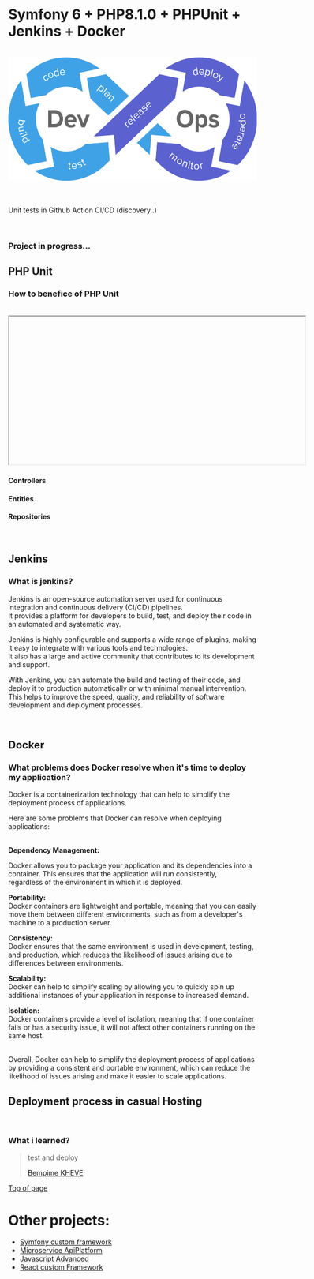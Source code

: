 # Symfony 6 + PHP8.1.0 + PHPUnit + Jenkins + Docker

<br/>
<div align="center"><img src="public/images/cicd-gotestr.png" height="250" alt="image"></div>

<br/>

<br/>

Unit tests in Github Action CI/CD (discovery..)
<br/>

<br/>

### Project in progress...

## PHP Unit

<h3>How to benefice of PHP Unit</h3>

<br>

<iframe height="300" width="600">

</iframe>

#### Controllers

#### Entities

#### Repositories

<br>

## Jenkins

<h3> What is jenkins?</h3>
<p>
Jenkins is an open-source automation server used for continuous integration and continuous delivery (CI/CD) pipelines. <br>
It provides a platform for developers to build, test, and deploy their code in an automated and systematic way.<br>

Jenkins is highly configurable and supports a wide range of plugins, making it easy to integrate with various tools and technologies.<br>
It also has a large and active community that contributes to its development and support.<br>

With Jenkins, you can automate the build and testing of their code, and deploy it to production automatically or with minimal manual intervention. This helps to improve the speed, quality, and reliability of software development and deployment processes.</p>

<br>

## Docker

### What problems does Docker resolve when it's time to deploy my application?

Docker is a containerization technology that can help to simplify the deployment process of applications. <br>

Here are some problems that Docker can resolve when deploying applications:<br><br>

<b>Dependency Management: </b><br>

Docker allows you to package your application and its dependencies into a container. This ensures that the application will run consistently,<br>
regardless of the environment in which it is deployed.

<b>Portability:</b> <br>
Docker containers are lightweight and portable, meaning that you can easily move them between different environments, such as from a developer's machine to a production server.

<b>Consistency:</b> <br>
Docker ensures that the same environment is used in development, testing, and production, which reduces the likelihood of issues arising due to differences between environments.

<b>Scalability:</b> <br>
Docker can help to simplify scaling by allowing you to quickly spin up additional instances of your application in response to increased demand.

<b>Isolation:</b> <br>
Docker containers provide a level of isolation, meaning that if one container fails or has a security issue, it will not affect other containers running on the same host.<br><br>

Overall, Docker can help to simplify the deployment process of applications by providing a consistent and portable environment, which can reduce the likelihood of issues arising and make it easier to scale applications.

## Deployment process in casual Hosting

<br/>

### What i learned?

> test and deploy
>
> [Bempime KHEVE](https://www.linkedin.com/in/bempime-kheve/)<br/>

<a href="https://github.com/Juju075/symfony-devops#symfony-6--php810---phpunit--jenkins--docker">Top of page</a>

# Other projects:

<ul>
    <li><a href="https://github.com/Juju075/php_framework">Symfony custom framework</a></li>
    <li><a href="#">Microservice ApiPlatform</a></li>
    <li><a href="#">Javascript Advanced</a></li>
    <li><a href="#">React custom Framework</a></li>
</ul>

<br>
